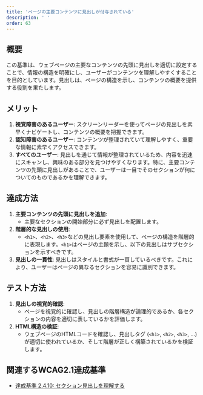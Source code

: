 ```yaml
---
title: 'ページの主要コンテンツに見出しが付与されている'
description: ' '
order: 63
---
```


## 概要
この基準は、ウェブページの主要なコンテンツの先頭に見出しを適切に設定することで、情報の構造を明確にし、ユーザーがコンテンツを理解しやすくすることを目的としています。見出しは、ページの構造を示し、コンテンツの概要を提供する役割を果たします。


## メリット
1. **視覚障害のあるユーザー**: スクリーンリーダーを使ってページの見出しを素早くナビゲートし、コンテンツの概要を把握できます。
2. **認知障害のあるユーザー**: コンテンツが整理されていて理解しやすく、重要な情報に素早くアクセスできます。
3. **すべてのユーザー**: 見出しを通じて情報が整理されているため、内容を迅速にスキャンし、興味のある部分を見つけやすくなります。特に、主要コンテンツの先頭に見出しがあることで、ユーザーは一目でそのセクションが何についてのものであるかを理解できます。   

## 達成方法
1. **主要コンテンツの先頭に見出しを追加**:
    - 主要なセクションの開始部分に必ず見出しを配置します。
2. **階層的な見出しの使用**:
    - `<h1>`、`<h2>`、`<h3>`などの見出し要素を使用して、ページの構造を階層的に表現します。`<h1>`はページの主題を示し、以下の見出しはサブセクションを示すべきです。
3. **見出しの一貫性**: 見出しはスタイルと書式が一貫しているべきです。これにより、ユーザーはページの異なるセクションを容易に識別できます。

## テスト方法
1. **見出しの視覚的確認**:
    - ページを視覚的に確認し、見出しの階層構造が論理的であるか、各セクションの内容を適切に表しているかを評価します。
2. **HTML構造の検証**:
    - ウェブページのHTMLコードを確認し、見出しタグ (`<h1>`, `<h2>`, `<h3>`, ...) が適切に使われているか、そして階層が正しく構築されているかを検証します。

## 関連するWCAG2.1達成基準
- [達成基準 2.4.10: セクション見出しを理解する](https://waic.jp/translations/WCAG21/Understanding/section-headings)
